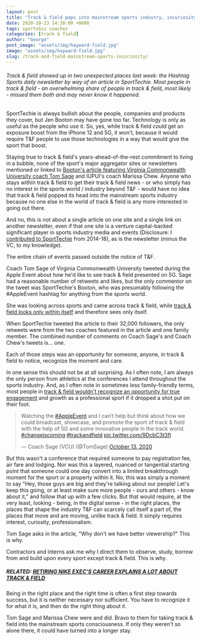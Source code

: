 ```yaml
---
layout: post
title: "Track & field pops into mainstream sports industry, incuriosity ensues"
date: 2020-10-23 14:30:00 +0600
tags: sportsbiz coaches
categories: [track & field]
author: "George"
post_image: "assets/img/hayward-field.jpg"
image: "assets/img/hayward-field.jpg"
slug: /track-and-field-mainstream-sports-incuriosity/
---
```

<h6>Track & field showed up in two unexpected places last week: the Hashtag Sports daily newsletter by way of an article in SportTechie. Most people in track & field - an overwhelming share of people in track & field, most likely - missed them both and may never know it happened.</h6>

SportTechie is always bullish about the people, companies and products they cover, but Jen Booton may have gone too far. Technology is only as useful as the people who use it. So, yes, while track & field <em>could</em> get an exposure boost from the iPhone 12 and 5G, it won't, because it would require T&F people to use those technologies in a way that would give the sport that boost.

Staying true to track & field's years-ahead-of-the-rest commitment to living in a bubble, none of the sport's major aggregator sites or newsletters mentioned or linked to [Booton's article featuring Virginia Commonwealth University coach Tom Sage](https://www.sporttechie.com/track-and-field-pandemic-iphone-12-5G-sports-technology) and IUPUI's coach Marissa Chew. Anyone who stays within track & field to get their track & field news - or who simply has no interest in the sports world / industry beyond T&F - would have no idea that track & field popped its head into the mainstream sports industry because no one else in the world of track & field is any more interested in going out there.

And no, this is not about a single article on one site and a single link on another newsletter, even if that one site is a venture capital-backed significant player in sports industry media and events (Disclosure: I [contributed to SportTechie](https://www.sporttechie.com/author/501/George-Perry/) from 2014-18), as is the newsletter (minus the VC, to my knowledge).  

The entire chain of events passed outside the notice of T&F.

Coach Tom Sage of Virginia Commonwealth University tweeted during the Apple Event about how he'd like to see track & field presented on 5G. Sage had a reasonable number of retweets and likes, but the only commentor on the tweet was SportTechie's Booton, who was presumably following the #AppleEvent hashtag for anything from the sports world. 

She was looking across sports and came across track & field, while [track & field looks only within itself](https://nalathletics.com/blog/2020/08/27/lessons-long-jumpers-stockholm-golf-tennis) and therefore sees only itself.

When SportTechie tweeted the article to their 32,000 followers, the only retweets were from the two coaches featured in the article and one family member. The combined number of comments on Coach Sage's and Coach Chew's tweets is... one. 

Each of those steps was an opportunity for someone, anyone, in track & field to notice, recognize the moment and care. 

In one sense this should not be at all surprising. As I often note, I am always the only person from athletics at the conferences I attend throughout the sports industry. And, as I often note in sometimes less family-friendly terms, most people in [track & field wouldn't recognize an opportunity for true engagement](https://nalathletics.com/blog/2020/09/21/retiring-nike-exec-career-explains-track-and-field) and growth as a professional sport if it dropped a shot put on their foot.

<blockquote class="twitter-tweet"><p lang="en" dir="ltr">Watching the <a href="https://twitter.com/hashtag/AppleEvent?src=hash&amp;ref_src=twsrc%5Etfw">#AppleEvent</a> and I can’t help but think about how we could broadcast, showcase, and promote the sport of track &amp; field with the help of 5G and some innovative people in the track world. <a href="https://twitter.com/hashtag/changeiscoming?src=hash&amp;ref_src=twsrc%5Etfw">#changeiscoming</a> <a href="https://twitter.com/hashtag/trackandfield?src=hash&amp;ref_src=twsrc%5Etfw">#trackandfield</a> <a href="https://t.co/9DcbC3t3fI">pic.twitter.com/9DcbC3t3fI</a></p>&mdash; Coach Sage (VCU) (@TomSage) <a href="https://twitter.com/TomSage/status/1316066828951715840?ref_src=twsrc%5Etfw">October 13, 2020</a></blockquote> <script async src="https://platform.twitter.com/widgets.js" charset="utf-8"></script>

But this wasn't a conference that required someone to pay registration fee, air fare and lodging. Nor was this a layered, nuanced or tangential starting point that someone could one day convert into a limited breakthrough moment for the sport or a property within it. No, this was simply a moment to say "Hey, those guys are big and they're talking about our people! Let's keep this going, or at least make sure more people - ours and others - know about it," and follow that up with a few clicks. But that would require, at the very least, looking - being, in the digital sense - in the right places, the places that shape the industry T&F can scarcely call itself a part of, the places that move and are moving, unlike track & field. It simply requires interest, curiosity, professionalism.

Tom Sage asks in the article, "Why don't we have better viewership?" This is why.

Contractors and interns ask me why I direct them to observe, study, borrow from and build upon every sport except track & field. This is why.

##### RELATED: [RETIRING NIKE EXEC'S CAREER EXPLAINS A LOT ABOUT TRACK & FIELD](https://nalathletics.com/blog/2020/09/21/retiring-nike-exec-career-explains-track-and-field)

Being in the right place and the right time is often a first step towards success, but it is neither necessary nor sufficient. You have to recognize it for what it is, and then do the right thing about it. 

Tom Sage and Marissa Chew were and did. Bravo to them for taking track & field into the mainstream sports consciousness. If only they weren't so alone there, it could have turned into a longer stay.
